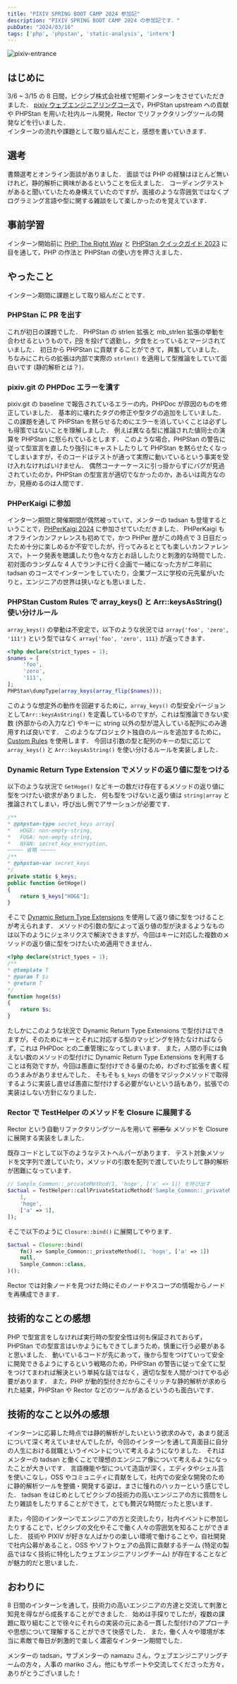 ```yaml
---
title: "PIXIV SPRING BOOT CAMP 2024 参加記"
description: "PIXIV SPRING BOOT CAMP 2024 の参加記です．"
pubDate: "2024/03/16"
tags: ['php', 'phpstan', 'static-analysis', 'intern']
---
```


![pixiv-entrance](/pixiv-entrance.jpg)

## はじめに

3/6 ~ 3/15 の 8 日間，ピクシブ株式会社様で短期インターンをさせていただきました．
[pixiv ウェブエンジニアリングコース](https://internship.pixiv.co.jp/course/infra#pixiv-web)で，PHPStan upstream への貢献や PHPStan を用いた社内ルール開発，Rector でリファクタリングツールの開発などを行いました．  
インターンの流れや課題として取り組んだこと，感想を書いていきます．

## 選考

書類選考とオンライン面談がありました．
面談では PHP の経験はほとんど無いけれど，静的解析に興味があるということを伝えました．
コーディングテストがあると聞いていたため身構えていたのですが，面接のような雰囲気ではなくプログラミング言語や型に関する雑談をして楽しかったのを覚えています．

## 事前学習

インターン開始前に [PHP: The Right Way](http://ja.phptherightway.com/) と [PHPStan クイックガイド 2023](https://zenn.dev/pixiv/articles/7467448592862e) に目を通して，PHP の作法と PHPStan の使い方を押さえました．

## やったこと

インターン期間に課題として取り組んだことです．

### PHPStan に PR を出す

これが初日の課題でした．
PHPStan の strlen 拡張と mb_strlen 拡張の挙動を合わせるというもので，[PR](https://github.com/phpstan/phpstan-src/pull/2957) を投げて退勤し，夕食をとっているとマージされていました．
初日から PHPStan に貢献することができて，興奮していました．  
ちなみにこれらの拡張は内部で実際の `strlen()` を適用して型推論をしていて面白いです (静的解析とは？)．

### pixiv.git の PHPDoc エラーを潰す

pixiv.git の baseline で報告されているエラーの内，PHPDoc が原因のものを修正していました．
基本的に壊れたタグの修正や型タグの追加をしていました．  
この課題を通して PHPStan を黙らせるためにエラーを消していくことは必ずしも得策ではないことを理解しました．
例えば異なる型に推論された値同士の演算を PHPStan に怒られているとします．
このような場合，PHPStan の警告に従って型宣言を直したり強引にキャストしたりして PHPStan を黙らせたくなってしまいますが，そのコードはテストが通って実際に動いているという事実を受け入れなければいけません．
偶然コーナーケースに引っ掛からずにバグが見過されていたのか，PHPStan の型宣言が適切でなかったのか，あるいは両方なのか，見極めるのは人間です．

### PHPerKaigi に参加

インターン期間と開催期間が偶然被っていて，メンターの tadsan も登壇するということで，[PHPerKaigi 2024](https://phperkaigi.jp/2024/) に参加させていただきました．
PHPerKaigi もオフラインカンファレンスも初めてで，かつ PHPer 歴がこの時点で 3 日目だったため十分に楽しめるか不安でしたが，行ってみるととても楽しいカンファレンスで，トーク発表を聴講したり色々な方とお話ししたりと刺激的な時間でした．
初対面のランダムな 4 人でランチに行く企画で一緒になった方が二年前に tadsan のコースでインターンをしていたり，企業ブースに学校の元先輩がいたりと，エンジニアの世界は狭いなとも思いました．

### PHPStan Custom Rules で array_keys() と Arr::keysAsString() 使い分けルール

`array_keys()` の挙動は不安定で，以下のような状況では `array{'foo', 'zero', '111'}` という型ではなく `array{'foo', 'zero', 111}` が返ってきます．

```php
<?php declare(strict_types = 1);
$names = [
     'foo',
     'zero',
     '111',
];
PHPStan\dumpType(array_keys(array_flip($names)));
```

このような想定外の動作を回避するために，`array_keys()` の型安全バージョンとして`Arr::keysAsString()` を定義しているのですが，これは型推論できない変数 (外部からの入力など) やキーに string 以外の型が混入している配列にのみ適用すれば良いです．
このようなプロジェクト独自のルールを追加するために，[Custom Rules](https://phpstan.org/developing-extensions/rules) を使用します．
今回は引数の型と配列のキーの型に応じて `array_keys()` と `Arr::keysAsString()` を使い分けるルールを実装しました．

### Dynamic Return Type Extension でメソッドの返り値に型をつける

以下のような状況で `GetHoge()` などキーの数だけ存在するメソッドの返り値に型をつけたい欲求がありました．
何も型をつけないと返り値は `string|array` と推論されてしまい，呼び出し側でアサーションが必要です．

```php
/**
* @phpstan-type secret_keys array{
*   HOGE: non-empty-string,
*   FUGA: non-empty-string,
*   NYAN: secret_key_encryption,
~~~~~ 省略 ~~~~~
/**
* @phpstan-var secret_keys
*/
private static $_keys;
public function GetHoge()
{
    return $_keys["HOGE"];
}
```

そこで [Dynamic Return Type Extensions](https://phpstan.org/developing-extensions/dynamic-return-type-extensions) を使用して返り値に型をつけることが考えられます．
メソッドの引数の型によって返り値の型が決まるようなものは以下のようにジェネリクスで解決できますが，今回はキーに対応した複数のメソッドの返り値に型をつけたいため適用できません．

```php
<?php declare(strict_types = 1);
/**
* @template T
* @param T $s
* @return T
*/
function hoge($s)
{
	return $s;
}
```

たしかにこのような状況で Dynamic Return Type Extensions で型付けはできますが，そのためにキーとそれに対応する型のマッピングを持たなければならず，これは PHPDoc との二重管理になってしまいます．
また，人間の手には負えない数のメソッドの型付けに Dynamic Return Type Extensions を利用することは有効ですが，今回は愚直に型付けできる量のため，わざわざ拡張を書く程のうまみがありませんでした．
そもそも `$_keys` の値をマジックメソッドで取得するように実装し直せば愚直に型付けする必要がないという話もあり，拡張での実装はしない方針になりました．

### Rector で TestHelper のメソッドを Closure に展開する

Rector という自動リファクタリングツールを用いて ~~邪悪な~~ メソッドを Closure に展開する実装をしました．

既存コードとして以下のようなテストヘルパーがあります．
テスト対象メソッドを文字列で渡していたり，メソッドの引数を配列で渡していたりして静的解析が困難になっています．

```php
// Sample_Common::_privateMethod(1, 'hoge', ['a' => 1]) を呼び出す
$actual = TestHelper::callPrivateStaticMethod('Sample_Common::_privateMethod', [
    1,
    'hoge',
    ['a' => 1],
]);
```

そこで以下のように `Closure::bind()` に展開してやります．

```php
$actual = Closure::bind(
    fn() => Sample_Common::_privateMethod(1, 'hoge', ['a' => 1])
    null,
    Sample_Common::class,
)();
```

Rector では対象ノードを見つけた時にそのノードやスコープの情報からノードを再構成できます．

## 技術的なことの感想

PHP で型宣言をしなければ実行時の型安全性は何も保証されておらず，PHPStan での型宣言はいかようにもできてしまうため，慎重に行う必要があると思いました．
動いているコードが先にあって，後から型をつけていって安全に開発できるようにするという戦略のため，PHPStan の警告に従って全てに型をつけてまわれば解決という単純な話ではなく，適切な型を人間がつけてやる必要があります．
また，PHP が動的型付きだからこそリッチな静的解析が求められた結果，PHPStan や Rector などのツールがあるというのも面白いです．

## 技術的なこと以外の感想

インターンに応募した時点では静的解析がしたいという欲求のみで，あまり就活について深く考えていませんでしたが，今回のインターンを通して真面目に自分の人生における就職というイベントについて考えるようになりました．
それはメンターの tadsan と働くことで理想のエンジニア像について考えるようになったことが大きいです．
言語機能や型について造詣が深く，エディタやシェル芸を使いこなし，OSS やコミュニティに貢献をして，社内での安全な開発のために静的解析ツールを整備・開発する姿は，まさに憧れのハッカーという感じでした．
tadsan をはじめとしてピクシブの技術力の高いエンジニアの方に質問をしたり雑談をしたりすることができて，とても贅沢な時間だったと思います．

また，今回のインターンでエンジニアの方と交流したり，社内イベントに参加したりすることで，ピクシブの文化やそこで働く人々の雰囲気を知ることができました．
技術や PIXIV が好きな人ばかりの楽しい環境で働けることや，自社開発で社内公募があること，OSS やソフトウェアの品質に貢献するチーム (特定の製品ではなく技術に特化したウェブエンジニアリングチーム) が存在することなどが魅力的だと思いました．

## おわりに

8 日間のインターンを通して，技術力の高いエンジニアの方達と交流して刺激と知見を得ながら成長することができました．
始めは手探りでしたが，複数の課題に取り組むことで徐々にそれらの実装の元にある一貫した型付けのアプローチや思想について理解することができて快感でした．
また，働く人々や環境が本当に素敵で毎日が刺激的で楽しく濃密なインターン期間でした．

メンターの tadsan，サブメンターの namazu さん，ウェブエンジニアリングチームの方々，人事の mariko さん，他にもサポートや交流してくださった方々，ありがとうございました！
